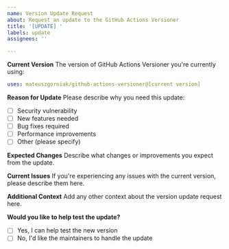 ```yaml
---
name: Version Update Request
about: Request an update to the GitHub Actions Versioner
title: '[UPDATE] '
labels: update
assignees: ''

---
```


**Current Version**
The version of GitHub Actions Versioner you're currently using:
```yaml
uses: mateuszgorniak/github-actions-versioner@[current version]
```

**Reason for Update**
Please describe why you need this update:
- [ ] Security vulnerability
- [ ] New features needed
- [ ] Bug fixes required
- [ ] Performance improvements
- [ ] Other (please specify)

**Expected Changes**
Describe what changes or improvements you expect from the update.

**Current Issues**
If you're experiencing any issues with the current version, please describe them here.

**Additional Context**
Add any other context about the version update request here.

**Would you like to help test the update?**
- [ ] Yes, I can help test the new version
- [ ] No, I'd like the maintainers to handle the update
